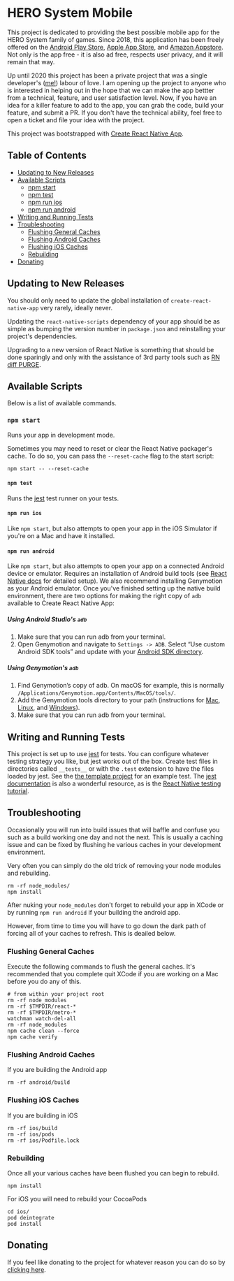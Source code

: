 # HERO System Mobile

This project is dedicated to providing the best possible mobile app for the HERO System family of games.  Since 2018, this application has been freely offered on the [Android Play Store](https://play.google.com/store/apps/details?id=com.herogmtools&hl=en_CA), [Apple App Store](https://apps.apple.com/us/app/hero-system-mobile/id1352750917), and [Amazon Appstore](https://www.amazon.ca/Phil-Guinchard-HERO-System-Mobile/dp/B07BJ9879M).  Not only is the app free - it is also ad free, respects user privacy, and it will remain that way.  

Up until 2020 this project has been a private project that was a single developer's ([me!](https://github.com/sentry0)) labour of love.  I am opening up the project to anyone who is interested in helping out in the hope that we can make the app bettter from a technical, feature, and user satisfaction level.  Now, if you have an idea for a killer feature to add to the app, you can grab the code, build your feature, and submit a PR.  If you don't have the technical ability, feel free to open a ticket and file your idea with the project.

This project was bootstrapped with [Create React Native App](https://github.com/react-community/create-react-native-app).

## Table of Contents

* [Updating to New Releases](#updating-to-new-releases)
* [Available Scripts](#available-scripts)
  * [npm start](#npm-start)
  * [npm test](#npm-test)
  * [npm run ios](#npm-run-ios)
  * [npm run android](#npm-run-android)
* [Writing and Running Tests](#writing-and-running-tests)
* [Troubleshooting](#troubleshooting)
  * [Flushing General Caches](#flushing-general-caches)
  * [Flushing Android Caches](#flushing-android-caches)
  * [Flushing iOS Caches](#flushing-ios-caches)
  * [Rebuilding](#rebuilding)
* [Donating](#donating)

## Updating to New Releases

You should only need to update the global installation of `create-react-native-app` very rarely, ideally never.

Updating the `react-native-scripts` dependency of your app should be as simple as bumping the version number in `package.json` and reinstalling your project's dependencies.

Upgrading to a new version of React Native is something that should be done sparingly and only with the assistance of 3rd party tools such as [RN diff PURGE](https://react-native-community.github.io/upgrade-helper/).

## Available Scripts

Below is a list of available commands.

### `npm start`

Runs your app in development mode.

Sometimes you may need to reset or clear the React Native packager's cache. To do so, you can pass the `--reset-cache` flag to the start script:

```
npm start -- --reset-cache
```

#### `npm test`

Runs the [jest](https://github.com/facebook/jest) test runner on your tests.

#### `npm run ios`

Like `npm start`, but also attempts to open your app in the iOS Simulator if you're on a Mac and have it installed.

#### `npm run android`

Like `npm start`, but also attempts to open your app on a connected Android device or emulator. Requires an installation of Android build tools (see [React Native docs](https://facebook.github.io/react-native/docs/getting-started.html) for detailed setup). We also recommend installing Genymotion as your Android emulator. Once you've finished setting up the native build environment, there are two options for making the right copy of `adb` available to Create React Native App:

##### Using Android Studio's `adb`

1. Make sure that you can run adb from your terminal.
2. Open Genymotion and navigate to `Settings -> ADB`. Select “Use custom Android SDK tools” and update with your [Android SDK directory](https://stackoverflow.com/questions/25176594/android-sdk-location).

##### Using Genymotion's `adb`

1. Find Genymotion’s copy of adb. On macOS for example, this is normally `/Applications/Genymotion.app/Contents/MacOS/tools/`.
2. Add the Genymotion tools directory to your path (instructions for [Mac](http://osxdaily.com/2014/08/14/add-new-path-to-path-command-line/), [Linux](http://www.computerhope.com/issues/ch001647.htm), and [Windows](https://www.howtogeek.com/118594/how-to-edit-your-system-path-for-easy-command-line-access/)).
3. Make sure that you can run adb from your terminal.

## Writing and Running Tests

This project is set up to use [jest](https://facebook.github.io/jest/) for tests. You can configure whatever testing strategy you like, but jest works out of the box. Create test files in directories called `__tests__` or with the `.test` extension to have the files loaded by jest. See the [the template project](https://github.com/react-community/create-react-native-app/blob/master/react-native-scripts/template/App.test.js) for an example test. The [jest documentation](https://facebook.github.io/jest/docs/en/getting-started.html) is also a wonderful resource, as is the [React Native testing tutorial](https://facebook.github.io/jest/docs/en/tutorial-react-native.html).

## Troubleshooting

Occasionally you will run into build issues that will baffle and confuse you such as a build working one day and not the next.  This is usually a caching issue and can be fixed by flushing he various caches in your development environment.

Very often you can simply do the old trick of removing your node modules and rebuilding.

```
rm -rf node_modules/
npm install
```

After nuking your `node_modules` don't forget to rebuild your app in XCode or by running `npm run android` if your building the android app.

However, from time to time you will have to go down the dark path of forcing all of your caches to refresh.  This is deailed below. 

### Flushing General Caches 

Execute the following commands to flush the general caches.  It's recommended that you complete quit XCode if you are working on a Mac before you do any of this.

```
# from within your project root
rm -rf node_modules
rm -rf $TMPDIR/react-*
rm -rf $TMPDIR/metro-*
watchman watch-del-all
rm -rf node_modules
npm cache clean --force
npm cache verify
```

### Flushing Android Caches

If you are building the Android app

```
rm -rf android/build
```

### Flushing iOS Caches

If you are building in iOS

```
rm -rf ios/build
rm -rf ios/pods
rm -rf ios/Podfile.lock
```

### Rebuilding

Once all your various caches have been flushed you can begin to rebuild.

```
npm install
```

For iOS you will need to rebuild your CocoaPods

```
cd ios/
pod deintegrate
pod install
```

## Donating

If you feel like donating to the project for whatever reason you can do so by [clicking here](https://www.paypal.com/paypalme/my/profile).  
